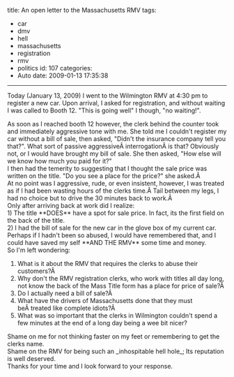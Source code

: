 title: An open letter to the Massachusetts RMV
tags:
  - car
  - dmv
  - hell
  - massachusetts
  - registration
  - rmv
  - politics
id: 107
categories:
  - Auto
date: 2009-01-13 17:35:38
---

Today (January 13, 2009) I went to the Wilmington RMV at 4:30 pm to register a new car. Upon arrival, I asked for registration, and without waiting I was called to Booth 12\. "This is going well" I though, "no waiting!".
<div></div>
<div>As soon as I reached booth 12 however, the clerk behind the counter took and immediately aggressive tone with me. She told me I couldn't register my car without a bill of sale, then asked, "Didn't the insurance company tell you that?". What sort of passive aggressiveÂ interrogationÂ is that? Obviously not, or I would have brought my bill of sale. She then asked, "How else will we know how much you paid for it?"</div>
<div></div>
<div>I then had the temerity to suggesting that I thought the sale price was written on the title. "Do you see a place for the price?" she asked.Â </div>
<div></div>
<div>At no point was I aggressive, rude, or even insistent, however, I was treated as if I had been wasting hours of the clerks time.Â Tail between my legs, I had no choice but to drive the 30 minutes back to work.Â </div>
<div></div>
<div>Only after arriving back at work did I realize:</div>
<div></div>
<div>1) The title **DOES** have a spot for sale price. In fact, its the first field on the back of the title.</div>
<div>2) I had the bill of sale for the new car in the glove box of my current car. Perhaps if I hadn't been so abused, I would have remembered that, and I could have saved my self **AND THE RMV** some time and money.</div>
<div></div>
<div>So I'm left wondering:</div>
<div></div>
<div>

1.  What is it about the RMV that requires the clerks to abuse their customers?Â 
2.  Why don't the RMV registration clerks, who work with titles all day long, not know the back of the Mass Title form has a place for price of sale?Â 
3.  Do I actually need a bill of sale?Â 
4.  What have the drivers of Massachusetts done that they must beÂ treated like complete idiots?Â 
5.  What was so important that the clerks in Wilmington couldn't spend a few minutes at the end of a long day being a wee bit nicer?
</div>
<div></div>
<div>Shame on me for not thinking faster on my feet or remembering to get the clerks name.</div>
<div></div>
<div>Shame on the RMV for being such an _inhospitable hell hole_; Its reputation is well deserved.</div>
<div></div>
<div>Thanks for your time and I look forward to your response.</div>
